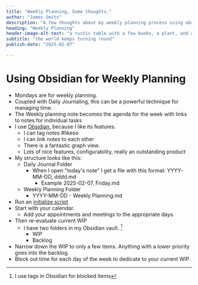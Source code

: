 ```yaml
--- 
title: "Weekly Planning, Some thoughts."
author: "James Smits"
description: "A few thoughts about my weekly planning process using obsidian."
heading: "Weekly Planning"
header-image-alt-text: "a rustic table with a few books, a plant, and a pen in front of a bokeh view of a room with soft lighting, maybe industrial space reclaimed as office space."
subtitle: "the world keeps turning round"
publish-date: "2025-02-07"

---
```


# Using Obsidian for Weekly Planning

- Mondays are for weekly planning.
- Coupled with Daily Journaling, this can be a powerful technique for managing time.
- The Weekly planning note becomes the agenda for the week with links to notes for individual tasks
- I use [Obsidian](https://obsidian.md/), because I like its features.
	- I can tag notes #likeso
	- I can link notes to each other
	- There is a fantastic graph view.
	- Lots of nice features, configurability, really an outstanding product
- My structure looks like this:
	- Daily Journal Folder
		- When I open "today's note" I get a file with this format: YYYY-MM-DD, dddd.md
			- Example 2025-02-07, Friday.md
	- Weekly Planning Folder
		- YYYY-MM-DD - Weekly Planning.md
- Run an <a href="../Creating-A-Weekly-Planning-Script">initialize script</a>
- Start with your calendar. 
	- Add your appointments and meetings to the appropriate days.
- Then re-evaluate current WIP
	- I have two folders in my Obsidian vault.  [^1]
		- WIP
		- Backlog
- Narrow down the WIP to only a few items.  Anything with a lower priority goes into the backlog.
- Block out time for each day of the week to dedicate to your current WIP.

[^1]: I use tags in Obsidian for blocked items
